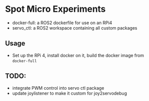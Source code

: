 # Spot Micro Experiments

* docker-full: a ROS2 dockerfile for use on an RPi4
* servo_ctl: a ROS2 workspace containing all custom packages

## Usage

* Set up the RPi 4, install docker on it, build the docker image from `docker-full`

## TODO:

* integrate PWM control into servo ctl package
* update joylistener to make it custom for joy2servodebug